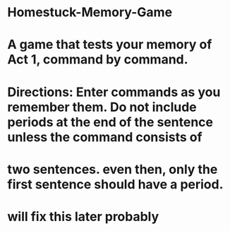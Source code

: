 # Homestuck-Memory-Game
# A game that tests your memory of Act 1, command by command.
# Directions: Enter commands as you remember them. Do not include periods at the end of the sentence unless the command consists of
# two sentences. even then, only the first sentence should have a period.
# will fix this later probably
